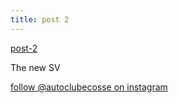 ```yaml
---
title: post 2
---
```


[post-2](https://github.com/autoclubecosse/autoclubecosse.github.io/blob/master/post-2.jpg)

The new SV

[follow @autoclubecosse on instagram](https://www.instagram.com/autoclubecosse/?hl=en)
